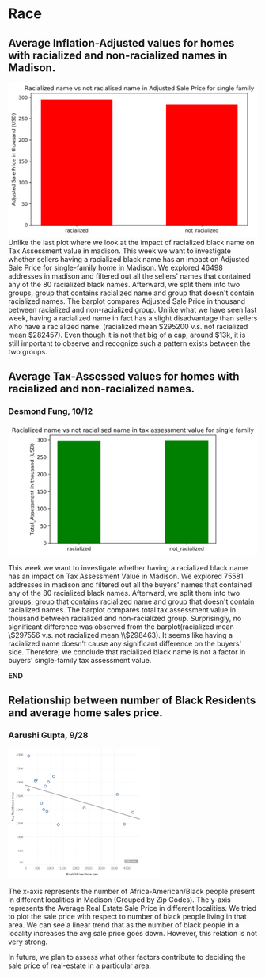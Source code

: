 # Race

## Average Inflation-Adjusted values for homes with racialized and non-racialized names in Madison.
<img src="./media/Racialized_Names_Sales.png" alt="image-20200524142738004" style="zoom:100%;" />
Unlike the last plot where we look at the impact of racialized black name on Tax Assessment value in madison. This week we want to investigate whether sellers having a racialized black name has an impact on Adjusted Sale Price for single-family home in Madison.
We explored 46498 addresses in madison and filtered out all the sellers' names that contained any of the 80 racialized black names. Afterward, we split them into two groups, group that contains racialized name and group that doesn't contain racialized names.
The barplot compares Adjusted Sale Price in thousand between racialized and non-racialized group.
Unlike what we have seen last week, having a racialized name in fact has a slight disadvantage than sellers who have a racialized name. (racialized mean $295200 v.s. not racialized mean $282457). Even though it is not that big of a cap, around $13k, it is still important to observe and recognize such a pattern exists between the two groups.


## Average Tax-Assessed values for homes with racialized and non-racialized names.
### Desmond Fung, 10/12
<img src="./media/racialized_name_initial.svg" alt="image-20200524142738004" style="zoom:100%;" />

This week we want to investigate whether having a racialized black name has an impact on Tax Assessment Value in Madison.
We explored 75581 addresses in madison and filtered out all the buyers' names that contained any of the 80 racialized black names. Afterward, we split them into two groups, group that contains racialized name and group that doesn't contain racialized names.
The barplot compares total tax assessment value in thousand between racialized and non-racialized group.
Surprisingly, no significant difference was observed from the barplot(racialized mean \\$297556 v.s. not racialized mean \\$298463). It seems like having a racialized name doesn't cause any significant difference on the buyers' side.
Therefore, we conclude that racialized black name is not a factor in buyers' single-family tax assessment value.

**END**

## Relationship between number of Black Residents and average home sales price.
### Aarushi Gupta, 9/28
<img src="./media/Week5_RaceAvgRealEstateCost.png" alt="image-20200524142738004" style="zoom:30%;" />

The x-axis represents the number of Africa-American/Black people present in different localities in Madison (Grouped by Zip Codes). The y-axis represents the Average Real Estate Sale Price in different localities. We tried to plot  the sale price with respect to number of black people living in that area. We can see a linear trend that as the number of black people in a locality increases the avg sale price goes down. However, this relation is not very strong.

In future, we plan to assess what other factors contribute to deciding the sale price of real-estate in a particular area.